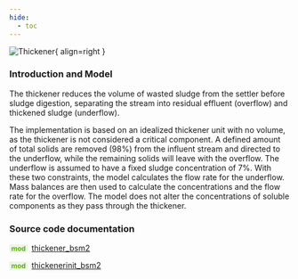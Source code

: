 ```yaml
---
hide:
  - toc
---
```


![Thickener](../../assets/icons/bsm2python/thickener.svg){ align=right }

### Introduction and Model

The thickener reduces the volume of wasted sludge from the settler before sludge digestion, separating the stream into residual effluent (overflow) and thickened sludge (underflow).

The implementation is based on an idealized thickener unit with no volume, as the thickener is not considered a critical component. A defined amount of total solids are removed (98%) from the influent stream and directed to the underflow, while the remaining solids will leave with the overflow. The underflow is assumed to have a fixed sludge concentration of 7%. With these two constraints, the model calculates the flow rate for the underflow. Mass balances are then used to calculate the concentrations and the flow rate for the overflow. The model does not alter the concentrations of soluble components as they pass through the thickener.


### Source code documentation

<span style=
  "color: #5cad0f;
  font-weight: bold;
  font-size: .85em;
  background-color: #5cad0f1a;
  padding: 0 .3em;
  border-radius: .1rem;
  margin-right: 0.2rem;">
mod</span> [thickener_bsm2](/reference/bsm2_python/bsm2/thickener_bsm2)

<span style=
  "color: #5cad0f;
  font-weight: bold;
  font-size: .85em;
  background-color: #5cad0f1a;
  padding: 0 .3em;
  border-radius: .1rem;
  margin-right: 0.2rem;">
mod</span> [thickenerinit_bsm2](/reference/bsm2_python/bsm2/init/thickenerinit_bsm2)


[^1]: [Benchmarking of Control Strategies for Wastewater Treatment Plants](https://iwaponline.com/ebooks/book-pdf/650794/wio9781780401171.pdf), chap. 4.2.4.3 Thickener
[^2]: [Benchmark Simulation Model no. 2 (BSM2)](http://iwa-mia.org/wp-content/uploads/2022/09/TR3_BSM_TG_Tech_Report_no_3_BSM2_General_Description.pdf), chap. 5.1 Thickener
